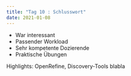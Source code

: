 ```yaml
---
title: "Tag 10 : Schlusswort"
date: 2021-01-08
---
```


- War interessant
- Passender Workload
- Sehr kompetente Dozierende
- Praktische Übungen

Highlights: OpenRefine, Discovery-Tools blabla
